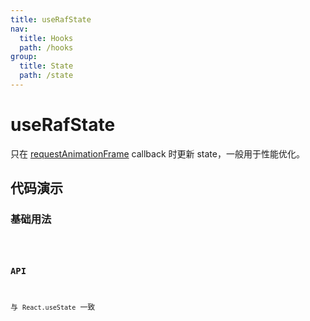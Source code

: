 ```yaml
---
title: useRafState
nav:
  title: Hooks
  path: /hooks
group:
  title: State
  path: /state
---
```


# useRafState

只在 [requestAnimationFrame](https://developer.mozilla.org/en-US/docs/Web/API/window/requestAnimationFrame) callback 时更新 state，一般用于性能优化。

## 代码演示

### 基础用法

<code src="./__demo__/demo01.tsx" />

### API

与 `React.useState` 一致
